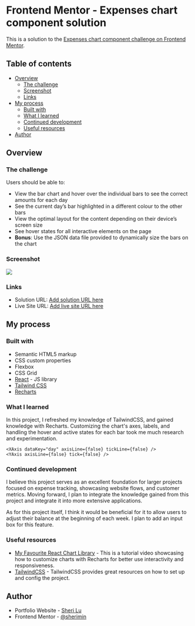 # Frontend Mentor - Expenses chart component solution

This is a solution to the [Expenses chart component challenge on Frontend Mentor](https://www.frontendmentor.io/challenges/expenses-chart-component-e7yJBUdjwt). 

## Table of contents

- [Overview](#overview)
  - [The challenge](#the-challenge)
  - [Screenshot](#screenshot)
  - [Links](#links)
- [My process](#my-process)
  - [Built with](#built-with)
  - [What I learned](#what-i-learned)
  - [Continued development](#continued-development)
  - [Useful resources](#useful-resources)
- [Author](#author)

## Overview

### The challenge

Users should be able to:

- View the bar chart and hover over the individual bars to see the correct amounts for each day
- See the current day’s bar highlighted in a different colour to the other bars
- View the optimal layout for the content depending on their device’s screen size
- See hover states for all interactive elements on the page
- **Bonus**: Use the JSON data file provided to dynamically size the bars on the chart

### Screenshot

![](./screenshot.jpg)


### Links

- Solution URL: [Add solution URL here](https://your-solution-url.com)
- Live Site URL: [Add live site URL here](https://your-live-site-url.com)

## My process

### Built with

- Semantic HTML5 markup
- CSS custom properties
- Flexbox
- CSS Grid
- [React](https://reactjs.org/) - JS library
- [Tailwind CSS ](https://tailwindcss.com/)
- [Recharts](https://recharts.org/en-US/)

### What I learned

In this project, I refreshed my knowledge of TailwindCSS, and gained knowledge with Recharts. Customizing the chart's axes, labels, and handling the hover and active states for each bar took me much research and experimentation.

```Customization on chart axis
<XAxis dataKey="day" axisLine={false} tickLine={false} />
<YAxis axisLine={false} tick={false} />
```

### Continued development

I believe this project serves as an excellent foundation for larger projects focused on expense tracking, showcasing website flows, and customer metrics. Moving forward, I plan to integrate the knowledge gained from this project and integrate it into more extensive applications.

As for this project itself, I think it would be beneficial for it to allow users to adjust their balance at the beginning of each week. I plan to add an input box for this feature.

### Useful resources

- [My Favourite React Chart Library](https://www.youtube.com/watch?v=nSsTDx9rgwk) - This is a tutorial video showcasing how to customize charts with Recharts for better use interactivity and responsiveness.
- [TailwindCSS](https://tailwindcss.com/docs/installation) - TailwindCSS provides great resources on how to set up and config the project. 

## Author

- Portfolio Website - [Sheri Lu](https://www.sherilu.com/)
- Frontend Mentor - [@sherimin](https://www.frontendmentor.io/profile/sherimin)